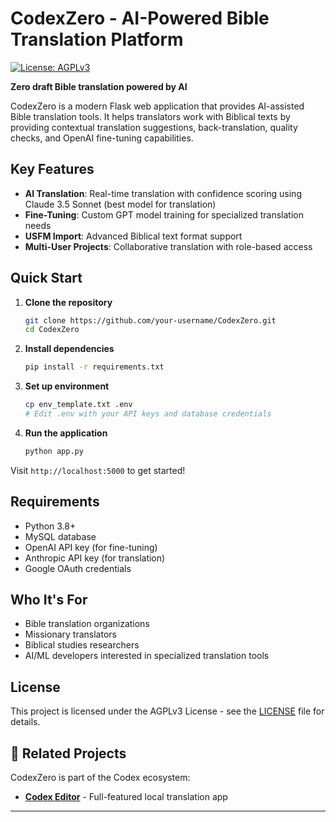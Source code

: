 # CodexZero - AI-Powered Bible Translation Platform

[![License: AGPLv3](https://img.shields.io/badge/License-AGPLv3-blue.svg)](https://www.gnu.org/licenses/agpl-3.0)

**Zero draft Bible translation powered by AI**

CodexZero is a modern Flask web application that provides AI-assisted Bible translation tools. It helps translators work with Biblical texts by providing contextual translation suggestions, back-translation, quality checks, and OpenAI fine-tuning capabilities.

## Key Features

- **AI Translation**: Real-time translation with confidence scoring using Claude 3.5 Sonnet (best model for translation)
- **Fine-Tuning**: Custom GPT model training for specialized translation needs  
- **USFM Import**: Advanced Biblical text format support
- **Multi-User Projects**: Collaborative translation with role-based access

## Quick Start

1. **Clone the repository**
   ```bash
   git clone https://github.com/your-username/CodexZero.git
   cd CodexZero
   ```

2. **Install dependencies**
   ```bash
   pip install -r requirements.txt
   ```

3. **Set up environment**
   ```bash
   cp env_template.txt .env
   # Edit .env with your API keys and database credentials
   ```

4. **Run the application**
   ```bash
   python app.py
   ```

Visit `http://localhost:5000` to get started!

## Requirements

- Python 3.8+
- MySQL database
- OpenAI API key (for fine-tuning)
- Anthropic API key (for translation)
- Google OAuth credentials

## Who It's For

- Bible translation organizations
- Missionary translators  
- Biblical studies researchers
- AI/ML developers interested in specialized translation tools

## License

This project is licensed under the AGPLv3 License - see the [LICENSE](LICENSE) file for details.

## 🔗 Related Projects

CodexZero is part of the Codex ecosystem:
- **[Codex Editor](https://codexeditor.app)** - Full-featured local translation app
---

